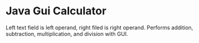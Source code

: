 # Java Gui Calculator
Left text field is left operand, right filed is right operand. Performs addition, subtraction, multiplication, and division with GUI.
